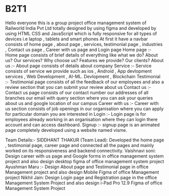 # B2T1
Hello everyone this is a group project office management system of Railworld India Pvt Ltd totally designed by using figma and developed by using HTML CSS and JavaScript which is fully responsive for all types of devices i.e laptop , tablets and smart phones
At first it have a navbar consists of home page , about page , services, testimonial page , industries , Contact us page , Career with us page and Login page
Home page :- Home page consists of brief details of everything like what we do? About us?  Our services? Why choose us? Features we provide?  Our clients?
About us :- About page consists of details about company
Service :- Service consists of service we provide such as ios , Android , App devlopment services , Web Development , AI-ML. Devlopment , Blockchain
Testimonial :- Testimonial page consists of all the feedback of our employees and also a review section that you can submit your review about us
Contact us :- Contact us page consists of our contact number our addresses of all branches our email with query section where you can ask your queries about us and google location of our campus
Career with us :- Career with us section consists of job openings in our organisation where you can apply for particular domain you are interested in
Login :- Login page is for employees already working in an organisation where they can login there account and can access dashboard.
Signup :- signup page is an animated page completely developed using a website named visme.

Team Details:- 
SIDDHANT THAKUR (Team Lead): Developed the home page , testimonial page, career page and connected all the pages and mainly worked on its responsiveness and backend connectivity.
Vaishnavi soni: Design career with us page and Google forms in office management system project and also design desktop figma of office management system project
Ayushman Maru :- Design About page and Testimonial page in office Management project and also design Mobile Figma of office Management project
Nikhil Jain: Design Login page and Registration page in the office Management System Project and also design i-Pad Pro 12.9 Figma of office Management System Project

